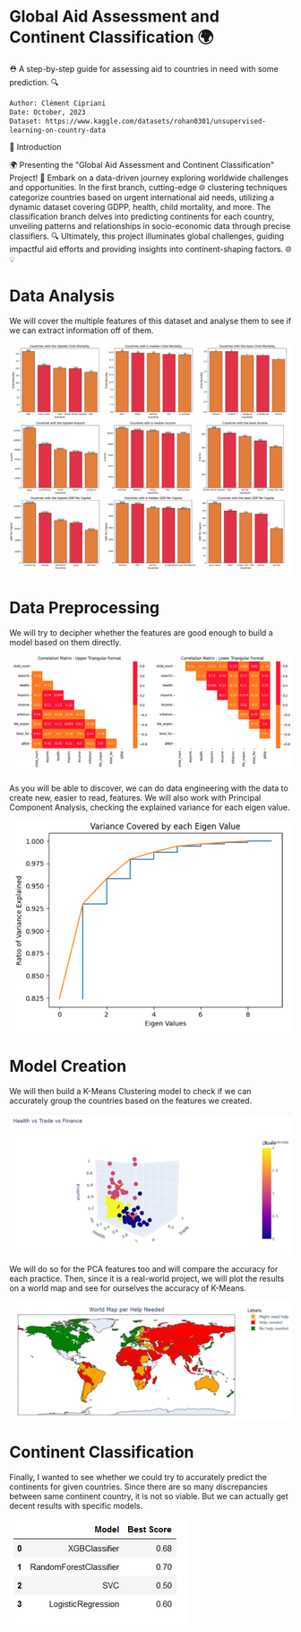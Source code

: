 # Global Aid Assessment and Continent Classification 🌍

⛑️ A step-by-step guide for assessing aid to countries in need with some prediction. 🔍

    Author: Clément Cipriani
    Date: October, 2023
    Dataset: https://www.kaggle.com/datasets/rohan0301/unsupervised-learning-on-country-data

👋 Introduction

🌍 Presenting the "Global Aid Assessment and Continent Classification" Project! 🌟 Embark on a data-driven journey exploring worldwide challenges and opportunities. In the first branch, cutting-edge 🌐 clustering techniques categorize countries based on urgent international aid needs, utilizing a dynamic dataset covering GDPP, health, child mortality, and more. The classification branch delves into predicting continents for each country, unveiling patterns and relationships in socio-economic data through precise classifiers. 🔍 Ultimately, this project illuminates global challenges, guiding impactful aid efforts and providing insights into continent-shaping factors. 🌐💡

# Data Analysis

We will cover the multiple features of this dataset and analyse them to see if we can extract information off of them.

![Data Analysis](images/data_analysis.png)

# Data Preprocessing

We will try to decipher whether the features are good enough to build a model based on them directly.

![Correlation Matrix](images/matrix.png)

As you will be able to discover, we can do data engineering with the data to create new, easier to read, features.
We will also work with Principal Component Analysis, checking the explained variance for each eigen value.

![PCA](images/pca.png)

# Model Creation

We will then build a K-Means Clustering model to check if we can accurately group the countries based on the features we created.

![K-Means](images/kmeans.png)

We will do so for the PCA features too and will compare the accuracy for each practice.
Then, since it is a real-world project, we will plot the results on a world map and see for ourselves the accuracy of K-Means.

![Map](images/map.png)

# Continent Classification

Finally, I wanted to see whether we could try to accurately predict the continents for given countries. Since there are so many discrepancies between same continent country, it is not so viable. But we can actually get decent results with specific models.

![Models-Accuracy](images/models.png)
